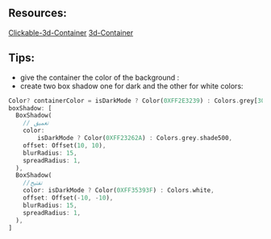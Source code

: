 ## Resources:
[Clickable-3d-Container](https://youtu.be/A2Bbhr3DGd0?si=WHY_5qVeuGShnfEH)
[3d-Container](https://youtu.be/X47zIAGIJNE?si=rRShDYqDjC5BARvP)
## Tips:
- give the container the color of the background : 
- create two box shadow one for dark and the other for white colors:
```dart
Color? containerColor = isDarkMode ? Color(0XFF2E3239) : Colors.grey[300];
boxShadow: [
  BoxShadow(
	// تغميق
	color:
		isDarkMode ? Color(0XFF23262A) : Colors.grey.shade500,
	offset: Offset(10, 10),
	blurRadius: 15,
	spreadRadius: 1,
  ),
  BoxShadow(
	//تفتيح
	color: isDarkMode ? Color(0XFF35393F) : Colors.white,
	offset: Offset(-10, -10),
	blurRadius: 15,
	spreadRadius: 1,
  ),
]
```
